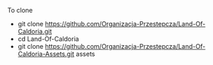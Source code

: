 To clone

- git clone https://github.com/Organizacja-Przestepcza/Land-Of-Caldoria.git
- cd Land-Of-Caldoria
- git clone https://github.com/Organizacja-Przestepcza/Land-Of-Caldoria-Assets.git assets
